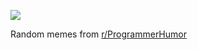 ![](https://preview.redd.it/gj493ttd7pte1.png?width=640&crop=smart&auto=webp&s=4e49f3ef3b419626a3c75f617c7a4ab459bcfff0)

 Random memes from [r/ProgrammerHumor](https://www.reddit.com/r/ProgrammerHumor/)
